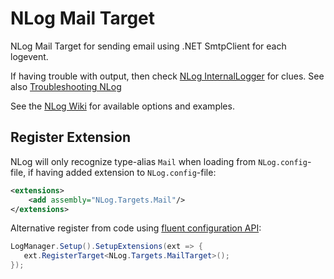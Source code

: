 # NLog Mail Target

NLog Mail Target for sending email using .NET SmtpClient for each logevent.

If having trouble with output, then check [NLog InternalLogger](https://github.com/NLog/NLog/wiki/Internal-Logging) for clues. See also [Troubleshooting NLog](https://github.com/NLog/NLog/wiki/Logging-Troubleshooting)

See the [NLog Wiki](https://github.com/NLog/NLog/wiki/Mail-target) for available options and examples.

## Register Extension

NLog will only recognize type-alias `Mail` when loading from `NLog.config`-file, if having added extension to `NLog.config`-file:

```xml
<extensions>
    <add assembly="NLog.Targets.Mail"/>
</extensions>
```

Alternative register from code using [fluent configuration API](https://github.com/NLog/NLog/wiki/Fluent-Configuration-API):

```csharp
LogManager.Setup().SetupExtensions(ext => {
   ext.RegisterTarget<NLog.Targets.MailTarget>();
});
```
